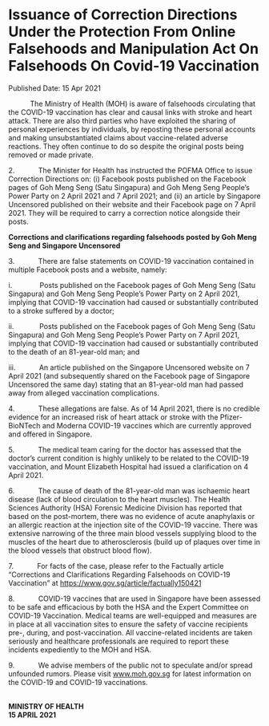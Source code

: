 <html>
    <meta http-equiv="Content-Type" content="text/html; charset=utf-8"/>
    <meta charset="utf-8"/>
    <title>Issuance of Correction Directions Under the Protection From Online Falsehoods and Manipulation Act On Falsehoods On Covid-19 Vaccination</title>
    <body><h1>Issuance of Correction Directions Under the Protection From Online Falsehoods and Manipulation Act On Falsehoods On Covid-19 Vaccination</h1>
    <p>Published Date: 15 Apr 2021</p> <p>&nbsp; &nbsp; &nbsp; &nbsp; &nbsp; &nbsp;The Ministry of Health (MOH) is aware of falsehoods circulating that the COVID-19 vaccination has clear and causal links with stroke and heart attack. There are also third parties who have exploited the sharing of personal experiences by individuals, by reposting these personal accounts and making unsubstantiated claims about vaccine-related adverse reactions. They often continue to do so despite the original posts being removed or made private.</p><p>2.&nbsp;&nbsp;&nbsp;&nbsp;&nbsp;&nbsp;&nbsp;&nbsp;&nbsp;&nbsp;&nbsp; The Minister for Health has instructed the POFMA Office to issue Correction Directions on: (i) Facebook posts published on the Facebook pages of Goh Meng Seng (Satu Singapura) and Goh Meng Seng People’s Power Party on 2 April 2021 and 7 April 2021; and (ii) an article by Singapore Uncensored published on their website and their Facebook page on 7 April 2021. They will be required to carry a correction notice alongside their posts.<br></p><p><strong>Corrections and clarifications regarding falsehoods posted by Goh Meng Seng and Singapore Uncensored</strong><br></p><p>3.&nbsp;&nbsp;&nbsp;&nbsp;&nbsp;&nbsp;&nbsp;&nbsp;&nbsp;&nbsp;&nbsp; There are false statements on COVID-19 vaccination contained in multiple Facebook posts and a website, namely:<br></p><p>i.&nbsp;&nbsp;&nbsp;&nbsp;&nbsp;&nbsp;&nbsp;&nbsp;&nbsp;&nbsp;&nbsp;&nbsp;&nbsp; Posts published on the Facebook pages of Goh Meng Seng (Satu Singapura) and Goh Meng Seng People’s Power Party on 2 April 2021, implying that COVID-19 vaccination had caused or substantially contributed to a stroke suffered by a doctor;<br></p><p>ii.&nbsp;&nbsp;&nbsp;&nbsp;&nbsp;&nbsp;&nbsp;&nbsp;&nbsp;&nbsp;&nbsp;&nbsp; Posts published on the Facebook pages of Goh Meng Seng (Satu Singapura) and Goh Meng Seng People’s Power Party on 7 April 2021, implying that COVID-19 vaccination had caused or substantially contributed to the death of an 81-year-old man; and<br></p><p>iii.&nbsp;&nbsp;&nbsp;&nbsp;&nbsp;&nbsp;&nbsp;&nbsp;&nbsp;&nbsp;&nbsp; An article published on the Singapore Uncensored website on 7 April 2021 (and subsequently shared on the Facebook page of Singapore Uncensored the same day) stating that an 81-year-old man had passed away from alleged vaccination complications.<br></p><p>4.&nbsp;&nbsp;&nbsp;&nbsp;&nbsp;&nbsp;&nbsp;&nbsp;&nbsp;&nbsp;&nbsp; These allegations are false. As of 14 April 2021, there is no credible evidence for an increased risk of heart attack or stroke with the Pfizer-BioNTech and Moderna COVID-19 vaccines which are currently approved and offered in Singapore.<br></p><p>5.&nbsp;&nbsp;&nbsp;&nbsp;&nbsp;&nbsp;&nbsp;&nbsp;&nbsp;&nbsp;&nbsp; The medical team caring for the doctor has assessed that the doctor’s current condition is highly unlikely to be related to the COVID-19 vaccination, and Mount Elizabeth Hospital had issued a clarification on 4 April 2021.<br></p><p>6.&nbsp;&nbsp;&nbsp;&nbsp;&nbsp;&nbsp;&nbsp;&nbsp;&nbsp;&nbsp;&nbsp; The cause of death of the 81-year-old man was ischaemic heart disease (lack of blood circulation to the heart muscles). The Health Sciences Authority (HSA) Forensic Medicine Division has reported that based on the post-mortem, there was no evidence of acute anaphylaxis or an allergic reaction at the injection site of the COVID-19 vaccine. There was extensive narrowing of the three main blood vessels supplying blood to the muscles of the heart due to atherosclerosis (build up of plaques over time in the blood vessels that obstruct blood flow).<br></p><p>7.&nbsp;&nbsp;&nbsp;&nbsp;&nbsp;&nbsp;&nbsp;&nbsp;&nbsp;&nbsp;&nbsp; For facts of the case, please refer to the Factually article “Corrections and Clarifications Regarding Falsehoods on COVID-19 Vaccination” at&nbsp;<a href="https://gov.sg/article/factually150421  " title="" class="" target=""></a><a href="https://www.gov.sg/article/factually150421" target="_blank" data-saferedirecturl="https://www.google.com/url?q=https://www.gov.sg/article/factually150421&amp;source=gmail&amp;ust=1618539805061000&amp;usg=AFQjCNFPZ0_OS8-eZ7C-2H8h4-oRoXcXTw">https://www.gov.sg/article/<wbr>factually150421</a>&nbsp;&nbsp;<br></p><p>8.&nbsp;&nbsp;&nbsp;&nbsp;&nbsp;&nbsp;&nbsp;&nbsp;&nbsp;&nbsp;&nbsp; COVID-19 vaccines that are used in Singapore have been assessed to be safe and efficacious by both the HSA and the Expert Committee on COVID-19 Vaccination. Medical teams are well-equipped and measures are in place at all vaccination sites to ensure the safety of vaccine recipients pre-, during, and post-vaccination. All vaccine-related incidents are taken seriously and healthcare professionals are required to report these incidents expediently to the MOH and HSA.<br></p><p>9.&nbsp;&nbsp;&nbsp;&nbsp;&nbsp;&nbsp;&nbsp;&nbsp;&nbsp;&nbsp;&nbsp; We advise members of the public not to speculate and/or spread unfounded rumors. Please visit&nbsp;<a href="http://www.moh.gov.sg/" target="_blank" data-saferedirecturl="https://www.google.com/url?q=http://www.moh.gov.sg&amp;source=gmail&amp;ust=1618539805062000&amp;usg=AFQjCNFULf_ltVsaIwZUeQh6--fcBBWN9Q" title="" class="">www.moh.gov.sg</a>&nbsp;for latest information on the COVID-19 and COVID-19 vaccinations.<br></p><p><strong><br>MINISTRY OF HEALTH<br>15 APRIL 2021</strong></p></body>
</html>